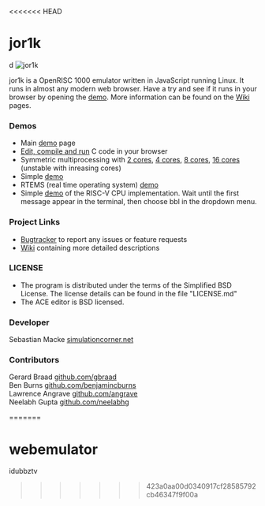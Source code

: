 <<<<<<< HEAD
# jor1k
d
![jor1k](http://jor1k.com/images/jor1k2.gif)

jor1k is a OpenRISC 1000 emulator written in JavaScript running Linux. It runs in almost any modern web browser. 
Have a try and see if it runs in your browser by opening the [demo][project demo].
More information can be found on the [Wiki][project wiki] pages. 

### Demos

* Main [demo][project demo] page
* [Edit, compile and run](http://s-macke.github.io/jor1k/demos/compile.html) C code in your browser
* Symmetric multiprocessing with  [2 cores](http://s-macke.github.io/jor1k/demos/main.html?cpu=smp&n=2), [4 cores](http://s-macke.github.io/jor1k/demos/main.html?cpu=smp&n=4), [8 cores](http://s-macke.github.io/jor1k/demos/main.html?cpu=smp&n=8), [16 cores](http://s-macke.github.io/jor1k/demos/main/index.html?cpu=smp&n=16) (unstable with inreasing cores)
* Simple [demo](http://s-macke.github.io/jor1k/demos/simple.html)
* RTEMS (real time operating system) [demo](http://s-macke.github.io/jor1k/demos/rtems.html)
* Simple [demo](http://s-macke.github.io/jor1k/demos/riscv.html) of the RISC-V CPU implementation. Wait until the first message appear in the terminal, then choose bbl in the dropdown menu.


### Project Links

 
 * [Bugtracker][project issues] to report any issues or feature requests
 * [Wiki][project wiki] containing more detailed descriptions

### LICENSE
 * The program is distributed under the terms of the Simplified BSD License. The license details can be found in the file "LICENSE.md"
 * The ACE editor is BSD licensed.

### Developer
Sebastian Macke [simulationcorner.net](http://simulationcorner.net)

### Contributors
Gerard Braad [github.com/gbraad](http://github.com/gbraad)  
Ben Burns [github.com/benjamincburns](http://github.com/benjamincburns)  
Lawrence Angrave [github.com/angrave](http://github.com/angrave)  
Neelabh Gupta [github.com/neelabhg](http://github.com/neelabhg)


[or1k specification]: http://opencores.org/or1k/Main_Page
[project demo]: http://s-macke.github.com/jor1k/demos/main.html
[project issues]: https://github.com/s-macke/jor1k/issues
[project wiki]: https://github.com/s-macke/jor1k/wiki
=======
# webemulator
idubbztv
>>>>>>> 423a0aa00d0340917cf28585792cb46347f9f00a
